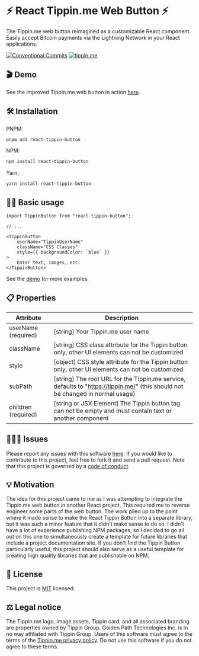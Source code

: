 # <span>⚡</span> React Tippin.me Web Button <span>⚡</span>

The Tippin.me web button reimagined as a customizable React component. Easily accept Bitcoin payments via the Lightning
Network in your React applications.

[![Conventional Commits](https://img.shields.io/badge/Conventional%20Commits-1.0.0-yellow.svg)](https://conventionalcommits.org)
[![tippin.me](https://badgen.net/badge/%E2%9A%A1%EF%B8%8Ftippin.me/@GoldenPathTech/F0918E)](https://tippin.me/@GoldenPathTech)

## <span>🎬</span> Demo

See the improved Tippin.me web button in action [here](https://react-tippin-button.goldenpath.ca/demo/).

## <span>🛠</span> Installation

PNPM:

```bash
pnpm add react-tippin-button
```

NPM:

```bash
npm install react-tippin-button
```

Yarn:

```bash
yarn install react-tippin-button
```

## <span>👨‍💻</span> Basic usage

```tsx
import TippinButton from "react-tippin-button";

// ...

<TippinButton
    userName="TippinUserName"
    className="CSS Classes"
    style={{ backgroundColor: `blue` }}
>
    Enter text, images, etc.
</TippinButton>
```

See the [demo](https://react-tippin-button.goldenpath.ca/demo/) for more examples.

## <span>📋</span> Properties

| Attribute           | Description                                                                                                                     |
|---------------------|---------------------------------------------------------------------------------------------------------------------------------|
| userName (required) | \[string] Your Tippin.me user name                                                                                              |
| className           | \[string] CSS class attribute for the Tippin button only, other UI elements can not be customized                               |
| style               | \[object] CSS style attribute for the Tippin button only, other UI elements can not be customized                               |
| subPath             | \[string] The root URL for the Tippin.me service, defaults to "https://tippin.me/" (this should not be changed in normal usage) |
| children (required) | \[string or JSX.Element] The Tippin button tag can not be empty and must contain text or another component                      |

## <span>🤦🏿‍♂️</span> Issues

Please report any issues with this software
[here](https://github.com/goldenpathtechnologies/react-tippin-button/issues). If you would like to contribute to 
this project, feel free to fork it and send a pull request. Note that this project is governed by a
[code of conduct](https://github.com/goldenpathtechnologies/react-tippin-button/blob/main/CODE_OF_CONDUCT.md).

## <span>💡</span> Motivation

The idea for this project came to me as I was attempting to integrate the Tippin.me web button in another React 
project. This required me to reverse engineer some parts of the web button. The work piled up to the point where it 
made sense to make the React Tippin Button into a separate library, but it was such a minor feature that it didn't 
make sense to do so. I didn't have a lot of experience publishing NPM packages, so I decided to go all out on this 
one to simultaneously create a template for future libraries that include a project documentation site. If you don't 
find the Tippin Button particularly useful, this project should also serve as a useful template for creating high 
quality libraries that are publishable on NPM.

## <span>📃</span> License

This project is [MIT](https://github.com/goldenpathtechnologies/react-tippin-button/blob/main/LICENSE) 
licensed.

## <span>⚖</span> Legal notice

The Tippin.me logo, image assets, Tippin card, and all associated branding are properties owned by 
Tippin Group. Golden Path Technologies Inc. is in no way affiliated with Tippin Group. Users of this 
software must agree to the terms of the [Tippin.me privacy policy](https://tippin.me/PrivacyPolicy). Do 
not use this software if you do not agree to these terms.
